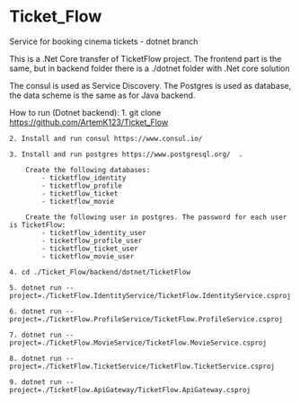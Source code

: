 # Ticket_Flow
Service for booking cinema tickets - dotnet branch

This is a .Net Core transfer of TicketFlow project. The frontend part is the same, but in backend folder there is a ./dotnet folder with .Net core solution

The consul is used as Service Discovery. The Postgres is used as database, the data scheme is the same as for Java backend.

How to run (Dotnet backend):
	1. git clone https://github.com/ArtemK123/Ticket_Flow

	2. Install and run consul https://www.consul.io/
	
	3. Install and run postgres https://www.postgresql.org/  . 
	    
		Create the following databases:
		    - ticketflow_identity
			- ticketflow_profile
			- ticketflow_ticket
			- ticketflow_movie
			
		Create the following user in postgres. The password for each user is TicketFlow:
	        - ticketflow_identity_user
			- ticketflow_profile_user
			- ticketflow_ticket_user
			- ticketflow_movie_user
	
	4. cd ./Ticket_Flow/backend/dotnet/TicketFlow
	
	5. dotnet run --project=./TicketFlow.IdentityService/TicketFlow.IdentityService.csproj
	
	6. dotnet run --project=./TicketFlow.ProfileService/TicketFlow.ProfileService.csproj
	
	7. dotnet run --project=./TicketFlow.MovieService/TicketFlow.MovieService.csproj
	
	8. dotnet run --project=./TicketFlow.TicketService/TicketFlow.TicketService.csproj
	
	9. dotnet run --project=./TicketFlow.ApiGateway/TicketFlow.ApiGateway.csproj

